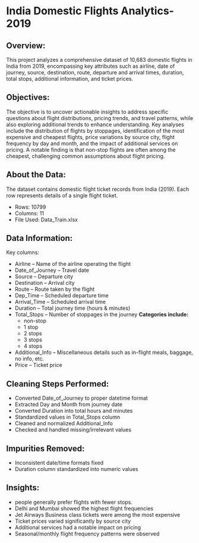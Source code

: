 # India Domestic Flights Analytics-2019

## Overview:
This project analyzes a comprehensive dataset of 10,683 domestic flights in India from 2019, encompassing key attributes such as airline, date of journey, source, destination, route, departure and arrival times, duration, total stops, additional information, and ticket prices. 

## Objectives:
The objective is to uncover actionable insights to address specific questions about flight distributions, pricing trends, and travel patterns, while also exploring additional trends to enhance understanding. Key analyses include the distribution of flights by stoppages, identification of the most expensive and cheapest flights, price variations by source city, flight frequency by day and month, and the impact of additional services on pricing.  A notable finding is that non-stop flights are often among the cheapest, challenging common assumptions about flight pricing.

## About the Data:
The dataset contains domestic flight ticket records from India (2019).
Each row represents details of a single flight ticket.
- Rows: 10799
- Columns: 11
- File Used: Data_Train.xlsx

## Data Information:
Key columns:
- Airline – Name of the airline operating the flight
- Date_of_Journey – Travel date 
- Source – Departure city
- Destination – Arrival city
- Route – Route taken by the flight
- Dep_Time – Scheduled departure time
- Arrival_Time – Scheduled arrival time
- Duration – Total journey time (hours & minutes)
- Total_Stops – Number of stoppages in the journey
**Categories include:**
  - non-stop
  - 1 stop
  - 2 stops
  - 3 stops
  - 4 stops
- Additional_Info – Miscellaneous details such as in-flight meals, baggage, no info, etc.
- Price – Ticket price

## Cleaning Steps Performed:
- Converted Date_of_Journey to proper datetime format
- Extracted Day and Month from journey date
- Converted Duration into total hours and minutes
- Standardized values in Total_Stops column
- Cleaned and normalized Additional_Info
- Checked and handled missing/irrelevant values

## Impurities Removed:
- Inconsistent date/time formats fixed
- Duration column standardized into numeric values

## Insights:
- people generally prefer flights with fewer stops.
- Delhi and Mumbai showed the highest flight frequencies
- Jet Airways Business class tickets were among the most expensive
- Ticket prices varied significantly by source city
- Additional services had a notable impact on pricing
- Seasonal/monthly flight frequency patterns were observed
